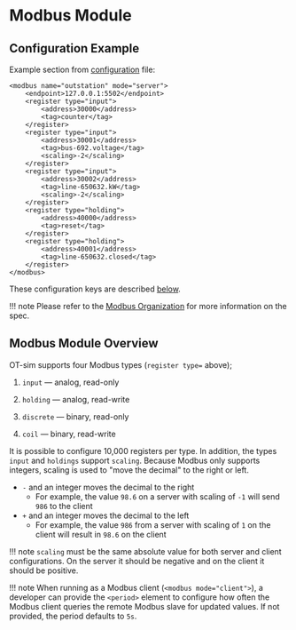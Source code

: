 # Modbus Module

## Configuration Example

Example section from [configuration](configuration.md) file:

```
<modbus name="outstation" mode="server">
	<endpoint>127.0.0.1:5502</endpoint>
	<register type="input">
		<address>30000</address>
		<tag>counter</tag>
	</register>
	<register type="input">
		<address>30001</address>
		<tag>bus-692.voltage</tag>
		<scaling>-2</scaling>
	</register>
	<register type="input">
		<address>30002</address>
		<tag>line-650632.kW</tag>
		<scaling>-2</scaling>
	</register>
	<register type="holding">
		<address>40000</address>
		<tag>reset</tag>
	</register>
	<register type="holding">
		<address>40001</address>
		<tag>line-650632.closed</tag>
	</register>
</modbus>
```

These configuration keys are described [below](#modbus-module-overview).

!!! note
    Please refer to the [Modbus Organization](https://modbus.org) for more information on the spec.

## Modbus Module Overview

OT-sim supports four Modbus types (`register type=` above);

1. `input` &mdash; analog, read-only

1. `holding` &mdash; analog, read-write

1. `discrete` &mdash; binary, read-only

1. `coil` &mdash; binary, read-write

It is possible to configure 10,000 registers per type. In addition, the types `input` and `holdings` support `scaling`. Because Modbus only supports integers, scaling is used to "move the decimal" to the right or left.

- `-` and an integer moves the decimal to the right
    - For example, the value `98.6` on a server with scaling of `-1` will send `986` to the client
- `+` and an integer moves the decimal to the left
    - For example, the value `986` from a server with scaling of `1` on the client will result in `98.6` on the client


!!! note
    `scaling` must be the same absolute value for both server and client configurations. On the server it should be negative and on the client it should be positive.

!!! note
    When running as a Modbus client (`<modbus mode="client">`), a developer can provide the `<period>` element to configure how often the Modbus client queries the remote Modbus slave for updated values. If not provided, the period defaults to `5s`.
